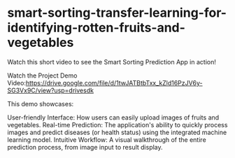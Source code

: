 # smart-sorting-transfer-learning-for-identifying-rotten-fruits-and-vegetables
Watch this short video to see the Smart Sorting Prediction App in action!

Watch the Project Demo Video:https://drive.google.com/file/d/1twJATBtbTxx_kZld16PzJV6y-SG3Vx9C/view?usp=drivesdk

This demo showcases:

User-friendly Interface: How users can easily upload images of fruits and vegetables.
Real-time Prediction: The application's ability to quickly process images and predict diseases (or health status) using the integrated machine learning model.
Intuitive Workflow: A visual walkthrough of the entire prediction process, from image input to result display.
